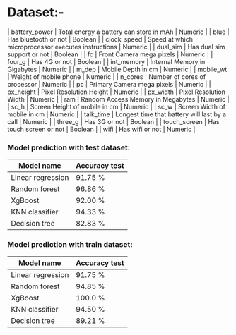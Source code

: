 # Dataset:-
| battery_power | Total energy a battery can store in mAh               | Numeric |
| blue          | Has bluetooth or not                                  | Boolean |
| clock_speed   | Speed at which microprocessor executes instructions   | Numeric |
| dual_sim      | Has dual sim support or not                           | Boolean |
| fc            | Front Camera mega pixels                              | Numeric |
| four_g        | Has 4G or not                                         | Boolean |
| int_memory    | Internal Memory in Gigabytes                          | Numeric |
| m_dep         | Mobile Depth in cm                                    | Numeric |
| mobile_wt     | Weight of mobile phone                                | Numeric |
| n_cores       | Number of cores of processor                          | Numeric |
| pc            | Primary Camera mega pixels                            | Numeric |
| px_height     | Pixel Resolution Height                               | Numeric |
| px_width      | Pixel Resolution Width                                | Numeric |
| ram           | Random Access Memory in Megabytes                     | Numeric |
| sc_h          | Screen Height of mobile in cm                         | Numeric |
| sc_w          | Screen Width of mobile in cm                          | Numeric |
| talk_time     | Longest time that battery will last by a call         | Numeric |
| three_g       | Has 3G or not                                         | Boolean |
| touch_screen  | Has touch screen or not                               | Boolean |
| wifi          | Has wifi or not                                       | Numeric |

### Model prediction with test dataset:
| Model name                  | Accuracy test | 
|-----------------------------|---------------|
| Linear regression           | 91.75 %       |
| Random forest               | 96.86 %       |
| XgBoost                     | 92.00 %
| KNN classifier              | 94.33 %       | 
| Decision tree               | 82.83 %       | 

### Model prediction with train dataset:
| Model name                  | Accuracy test | 
|-----------------------------|---------------|
| Linear regression           | 91.75 %       |
| Random forest               | 94.85 %       |
| XgBoost                     | 100.0 %
| KNN classifier              | 94.50 %       | 
| Decision tree               | 89.21 %       | 
